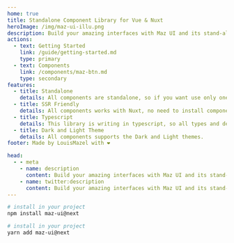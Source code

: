 ```yaml
---
home: true
title: Standalone Component Library for Vue & Nuxt
heroImage: /img/maz-ui-illu.png
description: Build your amazing interfaces with Maz UI and its stand-alone components - Stand-alone components library for Vue.JS & Nuxt.JS
actions:
  - text: Getting Started
    link: /guide/getting-started.md
    type: primary
  - text: Components
    link: /components/maz-btn.md
    type: secondary
features:
  - title: Standalone
    details: All components are standalone, so if you want use only one component from this library you don't need to install the whole library
  - title: SSR Friendly
    details: All components works with Nuxt, no need to install components on client side
  - title: Typescript
    details: This library is writing in typescript, so all types and declarations are directly availables
  - title: Dark and Light Theme
    details: All components supports the Dark and Light themes.
footer: Made by LouisMazel with ❤️

head:
  - - meta
    - name: description
      content: Build your amazing interfaces with Maz UI and its stand-alone components - Stand-alone components library for Vue.JS & Nuxt.JS
    - name: twitter:description
      content: Build your amazing interfaces with Maz UI and its stand-alone components - Stand-alone components library for Vue.JS & Nuxt.JS
---
```


<!-- markdownlint-disable -->

<NpmBadge package="maz-ui" dist-tag="next" />

<CodeGroup>

  <CodeGroupItem title="NPM" active>

```bash
# install in your project
npm install maz-ui@next
```
  </CodeGroupItem>

  <CodeGroupItem title="YARN">

```bash
# install in your project
yarn add maz-ui@next
```
  </CodeGroupItem>
</CodeGroup>